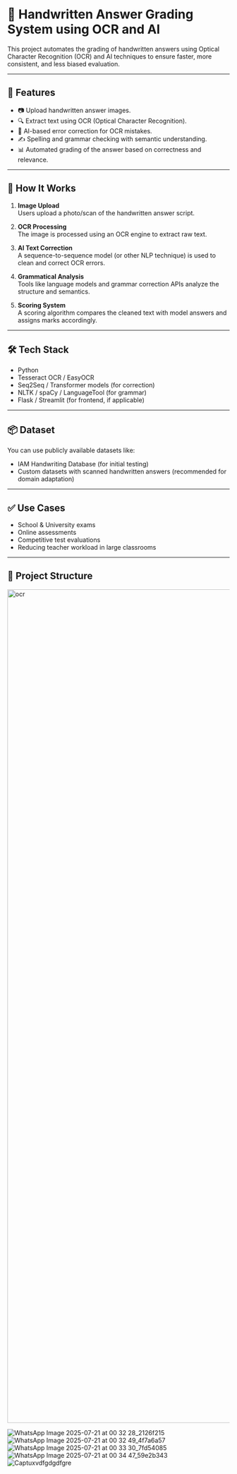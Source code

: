# 📝 Handwritten Answer Grading System using OCR and AI

This project automates the grading of handwritten answers using Optical Character Recognition (OCR) and AI techniques to ensure faster, more consistent, and less biased evaluation.

---

## 🚀 Features

- 📷 Upload handwritten answer images.
- 🔍 Extract text using OCR (Optical Character Recognition).
- 🧠 AI-based error correction for OCR mistakes.
- ✍️ Spelling and grammar checking with semantic understanding.
- 📊 Automated grading of the answer based on correctness and relevance.

---

## 🧩 How It Works

1. **Image Upload**  
   Users upload a photo/scan of the handwritten answer script.

2. **OCR Processing**  
   The image is processed using an OCR engine to extract raw text.

3. **AI Text Correction**  
   A sequence-to-sequence model (or other NLP technique) is used to clean and correct OCR errors.

4. **Grammatical Analysis**  
   Tools like language models and grammar correction APIs analyze the structure and semantics.

5. **Scoring System**  
   A scoring algorithm compares the cleaned text with model answers and assigns marks accordingly.

---

## 🛠️ Tech Stack

- Python  
- Tesseract OCR / EasyOCR  
- Seq2Seq / Transformer models (for correction)  
- NLTK / spaCy / LanguageTool (for grammar)  
- Flask / Streamlit (for frontend, if applicable)

---

## 📦 Dataset

You can use publicly available datasets like:
- IAM Handwriting Database (for initial testing)
- Custom datasets with scanned handwritten answers (recommended for domain adaptation)

---

## ✅ Use Cases

- School & University exams
- Online assessments
- Competitive test evaluations
- Reducing teacher workload in large classrooms

---

## 📁 Project Structure
<img width="3780" height="1890" alt="ocr" src="https://github.com/user-attachments/assets/1f86cd34-a140-4ac3-b4e4-04536a1e9758" />


![WhatsApp Image 2025-07-21 at 00 32 28_2126f215](https://github.com/user-attachments/assets/d8531e4c-6705-45a6-8be7-ad33079e9c6f)
![WhatsApp Image 2025-07-21 at 00 32 49_4f7a6a57](https://github.com/user-attachments/assets/07ef493e-c714-4b9f-8b05-5d3f768b1dd8)
![WhatsApp Image 2025-07-21 at 00 33 30_7fd54085](https://github.com/user-attachments/assets/7b893dd4-5096-4a82-9bb5-4abb676d8332)
![WhatsApp Image 2025-07-21 at 00 34 47_59e2b343](https://github.com/user-attachments/assets/11401701-bf08-437b-8a1f-92a742a8ba9d)
![Captuxvdfgdgdfgre](https://github.com/user-attachments/assets/7a3ad2b5-828e-45ab-b7e6-530716996435)
